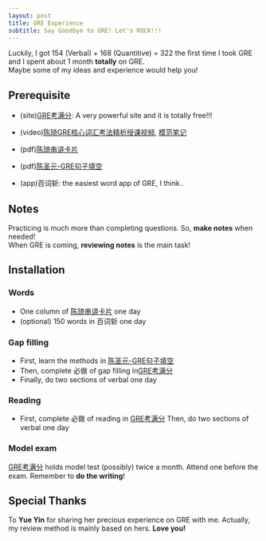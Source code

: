 ```yaml
---
layout: post
title: GRE Experience
subtitle: Say Goodbye to GRE! Let's ROCK!!!
---
```

Luckily, I got 154 (Verbal) + 168 (Quantitive) = 322 the first time I took GRE and I spent about 1 month **totally** on GRE.   
Maybe some of my ideas and experience would help you!   

## Prerequisite   
* (site)[GRE考满分](https://gre.kmf.com): A very powerful site and it is totally free!!!
    
* (video)[陈琦GRE核心词汇考法精析授课视频](http://pan.baidu.com/share/link?shareid=1474389679&uk=187904928), [模范笔记](http://pan.baidu.com/share/link?shareid=2977542224&uk=187904928)

* (pdf)[陈琦串讲卡片](http://pan.baidu.com/share/link?shareid=3500678741&uk=187904928)

* (pdf)[陈圣元-GRE句子填空](http://pan.baidu.com/share/link?shareid=2347508162&uk=187904928)

* (app)百词斩: the easiest word app of GRE, I think..

## Notes
Practicing is much more than completing questions. So, **make notes** when needed!   
When GRE is coming, **reviewing notes** is the main task!

## Installation

### Words
* One column of [陈琦串讲卡片](http://pan.baidu.com/share/link?shareid=3500678741&uk=187904928) one day   
* (optional) 150 words in 百词斩 one day

### Gap filling
* First, learn the methods in [陈圣元-GRE句子填空](http://pan.baidu.com/share/link?shareid=2347508162&uk=187904928)
* Then, complete 必做 of gap filling in[GRE考满分](https://gre.kmf.com)
* Finally, do two sections of verbal one day

### Reading
* First, complete 必做 of reading in [GRE考满分](https://gre.kmf.com)
Then, do two sections of verbal one day

### Model exam
[GRE考满分](https://gre.kmf.com) holds model test (possibly) twice a month. Attend one before the exam. Remember to **do the writing**!

## Special Thanks
To **Yue Yin** for sharing her precious experience on GRE with me. Actually, my review method is mainly based on hers. 
**Love you!**
